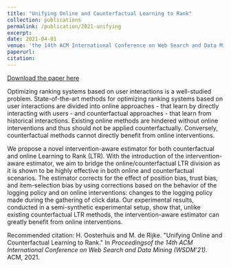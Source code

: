 ```yaml
---
title: "Unifying Online and Counterfactual Learning to Rank"
collection: publications
permalink: /publication/2021-unifying
excerpt:
date: 2021-04-01
venue: 'the 14th ACM International Conference on Web Search and Data Mining (WSDM ’21)'
paperurl: 
citation:
---
```


[Download the paper here](http://harrieo.github.io/files/2021-wsdm-online-counterfactual-ltr.pdf)

Optimizing ranking systems based on user interactions is a well-studied problem. State-of-the-art methods for optimizing ranking systems based on user interactions are divided into online approaches - that learn by directly interacting with users - and counterfactual approaches - that learn from historical interactions. Existing online methods are hindered without online interventions and thus should not be applied counterfactually. Conversely, counterfactual methods cannot directly benefit from online interventions.

We propose a novel intervention-aware estimator for both counterfactual and online Learning to Rank (LTR). With the introduction of the intervention-aware estimator, we aim to bridge the online/counterfactual LTR division as it is shown to be highly effective in both online and counterfactual scenarios. The estimator corrects for the effect of position bias, trust bias, and item-selection bias by using corrections based on the behavior of the logging policy and on online interventions: changes to the logging policy made during the gathering of click data. Our experimental results, conducted in a semi-synthetic experimental setup, show that, unlike existing counterfactual LTR methods, the intervention-aware estimator can greatly benefit from online interventions.

Recommended citation: H. Oosterhuis and M. de Rijke. &quot;Unifying Online and Counterfactual Learning to Rank.&quot; In <i>Proceedingsof the 14th ACM International Conference on Web Search and Data Mining (WSDM’21)</i>. ACM, 2021.